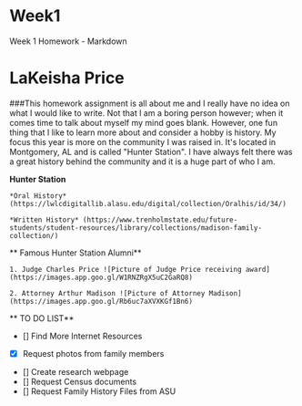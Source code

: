 # Week1
Week 1 Homework  - Markdown
# LaKeisha Price
###This homework assignment is all about me and I really have no idea on what I would like to write.  Not that I am a boring person however; when it comes time to talk about myself my mind goes blank.  However, one fun thing that I like to learn more about and consider a hobby is history.  My focus this year is more on the community I was raised in.  It's located in Montgomery, AL and is called "Hunter Station".  I have always felt there was a great history behind the community and it is a huge part of who I am.

**Hunter Station**

    *Oral History* (https://lwlcdigitallib.alasu.edu/digital/collection/Oralhis/id/34/)
    
    *Written History* (https://www.trenholmstate.edu/future-students/student-resources/library/collections/madison-family-collection/)

** Famous Hunter Station Alumni**

    1. Judge Charles Price ![Picture of Judge Price receiving award](https://images.app.goo.gl/W1RNZRgX5uC2GaRQ8)
    
    2. Attorney Arthur Madison ![Picture of Attorney Madison](https://images.app.goo.gl/Rb6uc7aXVXKGf1Bn6)

** TO DO LIST**
- [] Find More Internet Resources
- [X] Request photos from family members
- [] Create research webpage
- [] Request Census documents
- [] Request Family History Files from ASU
